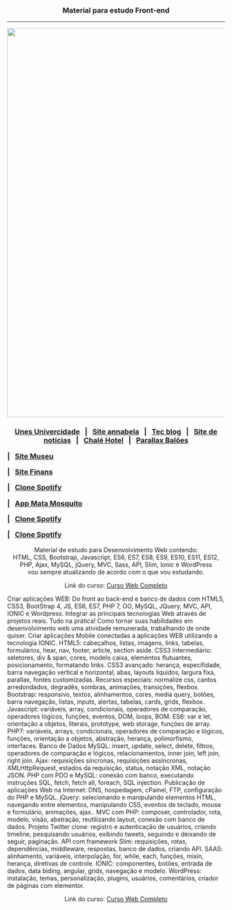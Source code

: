 <h3 align="center">Material para estudo Front-end</h3>

<hr>
<p align="center">
 <img width="900px" src="https://user-images.githubusercontent.com/103331086/219087953-ff229a5b-5470-486e-b6cc-95166f865ff9.png" />
</p>

### <p align="center"><a href="https://sitefaculdade.netlify.app/">Unes Univercidade<a> &nbsp; | &nbsp; <a href="https://siteportifoliomodelo.netlify.app/">Site annabela</a> &nbsp; | &nbsp; <a href="https://sitetecblog.netlify.app/">Tec blog</a> &nbsp; | &nbsp; <a href="https://sitenoticiasdacidade.netlify.app">Site de noticias</a> &nbsp; | &nbsp; <a href="https://app.netlify.com/sites/websitechalehotel/overview">Chalé Hotel</a> &nbsp; | &nbsp; <a href="https://parallaxbaloes.netlify.app/">Parallax Balões</a></p> | &nbsp; <a href="https://sitemuseunacionalrj.netlify.app/">Site Museu</a></p> | &nbsp; <a href="https://sitefinanciamento.netlify.app/">Site Finans</a></p> | &nbsp; <a href="https://websiteclonespotify.netlify.app/">Clone Spotify</a></p> | &nbsp; <a href="https://webgamematamosquito.netlify.app/">App Mata Mosquito</a></p> | &nbsp; <a href="https://websiteclonespotify.netlify.app/">Clone Spotify</a></p> | &nbsp; <a href="https://webgamematamosquito.netlify.app/">Clone Spotify</a></p>

<p align="center">
    Material de estudo para Desenvolvimento Web contendo: <br />
    HTML, CSS, Bootstrap, Javascript, ES6, ES7, ES8, ES9, ES10, ES11, ES12,<br> PHP, Ajax, MySQL, jQuery, MVC, Sass, API, Slim, Ionic e WordPress <br />
    vou sempre atualizando de acordo   com o que vou estudando.
</p>

<p align="center">
    Link do curso: <a href="https://www.udemy.com/course/web-completo/">Curso Web Completo</a>
</p>

<p>Criar aplicações WEB: Do front ao back-end e banco de dados com HTML5, CSS3, BootStrap 4, JS, ES6, ES7, PHP 7, OO, MySQL, JQuery, MVC, API, IONIC e Wordpress.
Integrar as principais tecnologias Web através de projetos reais. Tudo na prática!
Como tornar suas habilidades em desenvolvimento web uma atividade remunerada, trabalhando de onde quiser.
Criar aplicações Mobile conectadas a aplicações WEB utilizando a tecnologia IONIC.
HTML5: cabeçalhos, listas, imagens, links, tabelas, formulários, hear, nav, footer, article, section aside.
CSS3 Intermediário: seletores, div & span, cores, modelo caixa, elementos flutuantes, posicionamento, formatando links.
CSS3 avançado: herança, especifidade, barra navegação vertical e horizontal, abas, layouts líquidos, largura fixa, parallax, fontes customizadas.
Recursos especiais: normalize css, cantos arredondados, degradês, sombras, animações, transições, flexbox.
Bootstrap: responsivo, textos, alinhamentos, cores, media query, botões, barra navegação, listas, inputs, alertas, tabelas, cards, grids, flexbox.
Javascript: variáveis, array, condicionais, operadores de comparação, operadores lógicos, funções, eventos, DOM, loops, BOM.
ES6: var e let, orientação a objetos, literais, prototype, web storage, funções de array.
PHP7: variáveis, arrays, condicionais, operadores de comparação e lógicos, funções, orientação a objetos, abstração, herança, polimorfismo, interfaces.
Banco de Dados MySQL: insert, update, select, delete, filtros, operadores de comparação e lógicos, relacionamentos, inner join, left join, right join.
Ajax: requisições síncronas, requisições assíncronas, XMLHttpRequest, estados da requisição, status, notação XML, notação JSON.
PHP com PDO e MySQL: conexão com banco, executando instruções SQL, fetch, fetch all, foreach, SQL injection.
Publicação de aplicações Web na Internet: DNS, hospedagem, cPainel, FTP, configuração do PHP e MySQL.
jQuery: selecionando e manipulando elementos HTML, navegando entre elementos, manipulando CSS, eventos de teclado, mouse e formulário, animações, ajax..
MVC com PHP: composer, controlador, rota, modelo, visão, abstração, reutilizando layout, conexão com banco de dados.
Projeto Twitter clone: registro e autenticação de usuários, criando timeline, pesquisando usuários, exibindo tweets, seguindo e deixando de seguir, paginação.
API com framework Slim: requisições, rotas, dependências, middleware, respostas, banco de dados, criando API.
SAAS: alinhamento, variáveis, interpolação, for, while, each, funções, mixin, herança, diretivas de controle.
IONIC: componentes, botões, entrada de dados, data biding, angular, grids, navegação e modelo.
WordPress: instalação, temas, personalização, plugins, usuários, comentários, criador de páginas com elementor.</p>

<p align="center">
    Link do curso: <a href="https://www.udemy.com/course/web-completo/">Curso Web Completo</a>
</p>
